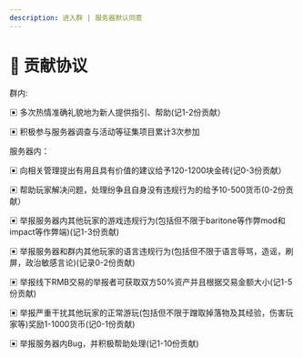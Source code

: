 ```yaml
---
description: 进入群 | 服务器默认同意
---
```


# 🍭 贡献协议

群内:&#x20;

▣ 多次热情准确礼貌地为新人提供指引、帮助(记1-2份贡献）

▣ 积极参与服务器调查与活动等征集项目累计3次参加

服务器内：

▣ 向相关管理提出有用且具有价值的建议给予120-1200块金砖(记0-3份贡献）

▣ 帮助玩家解决问题，处理纷争且自身没有违规行为的给予10-500货币(0-2份贡献）

▣ 举报服务器内其他玩家的游戏违规行为(包括但不限于baritone等作弊mod和impact等作弊端)(记1-3份贡献)

▣ 举报服务器和群内其他玩家的语言违规行为(包括但不限于语言辱骂，造谣，刷屏，政治敏感言论)(记录0-2份贡献)

▣ 举报线下RMB交易的举报者可获取双方50%资产并且根据交易金额大小(记1-5份贡献)

▣ 举报严重干扰其他玩家的正常游玩(包括但不限于蹭取掉落物及其经验，伤害玩家等)奖励1-1000货币(记0-1份贡献)

▣ 举报服务器内Bug，并积极帮助处理(记1-10份贡献)&#x20;
